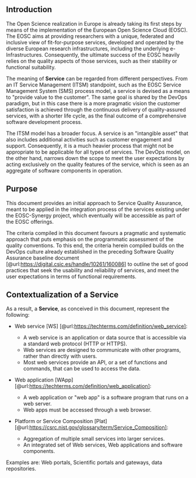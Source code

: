 ## Introduction

The Open Science realization in Europe is already taking its first steps by
means of the implementation of the European Open Science Cloud (EOSC). The
EOSC aims at providing researchers with a unique, federated and inclusive
view of fit-for-purpose services, developed and operated by the diverse European
research infrastructures, including the underlying e-Infrastructures. Consequently,
the ultimate success of the EOSC heavily relies on the quality aspects of those
services, such as their stability or functional suitability.

The meaning of **Service** can be regarded from different perspectives.
From an IT Service Management (ITSM) standpoint, such as the EOSC Service Management
System (SMS) process model, a service is devised as a means to "provide value
to the customer". The same goal is shared by the DevOps paradigm, but in this
case there is a more pragmatic vision the customer satisfaction is achieved
through the continuous delivery of quality-assured services, with a shorter
life cycle, as the final outcome of a comprehensive software development process.

The ITSM model has a broader focus. A service is an "intangible asset" that
also includes additional activities such as customer engagement and support.
Consequently, it is a much heavier process that might not be appropriate to
be applicable for all types of services. The DevOps model, on the other hand,
narrows down the scope to meet the user expectations by acting exclusively on
the quality features of the service, which is seen as an aggregate of software
components in operation.

## Purpose

This document provides an initial approach to Service Quality Assurance,
meant to be applied in the integration process of the services existing
under the EOSC-Synergy project, which eventually will be accessible as part
of the EOSC offerings.

The criteria compiled in this document favours a pragmatic and systematic
approach that puts emphasis on the programmatic assessment of the quality
conventions. To this end, the criteria herein compiled builds on the DevOps
culture already established in the preceding Software Quality Assurance baseline
document [@url:https://digital.csic.es/handle/10261/160086] to outline the set
of good practices that seek the usability and
reliability of services, and meet the user expectations in terms of functional
requirements.

## Contextualization of a Service

As a result, a **Service**, as conceived in this document, represent the following:

* Web service [WS] [@url:https://techterms.com/definition/web_service]:
    * A web service is an application or data source that is accessible via
    a standard web protocol (HTTP or HTTPS).
    * Web services are designed to communicate with other programs,
    rather than directly with users.
    * Most web services provide an API, or a set of functions and commands,
    that can be used to access the data.

* Web application [WApp] [@url:https://techterms.com/definition/web_application]:
    * A web application or "web app" is a software program that runs on a web server.
    * Web apps must be accessed through a web browser.

* Platform or Service Composition [Plat]
[@url:https://csrc.nist.gov/glossary/term/Service_Composition]:
    * Aggregation of multiple small services into larger services.
    * An integrated set of Web services, Web applications and software components.

Examples are: Web portals, Scientific portals and gateways, data repositories.

